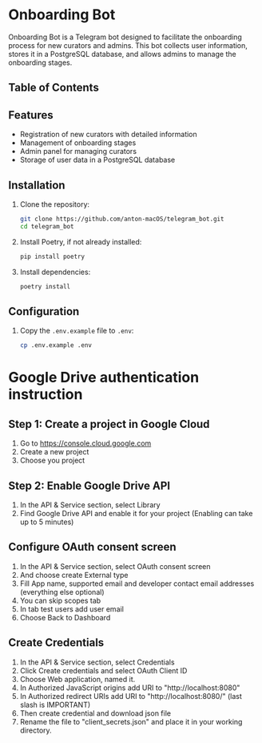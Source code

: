 # Onboarding Bot

Onboarding Bot is a Telegram bot designed to facilitate the onboarding process for new curators and admins. This bot collects user information, stores it in a PostgreSQL database, and allows admins to manage the onboarding stages.

## Table of Contents


## Features

- Registration of new curators with detailed information
- Management of onboarding stages
- Admin panel for managing curators
- Storage of user data in a PostgreSQL database

## Installation

1. Clone the repository:

    ```sh
    git clone https://github.com/anton-macOS/telegram_bot.git
    cd telegram_bot
    ```

2. Install Poetry, if not already installed:

    ```sh
    pip install poetry
    ```

3. Install dependencies:

    ```sh
    poetry install
    ```
## Configuration

1. Copy the `.env.example` file to `.env`:

    ```sh
    cp .env.example .env
    ```
   

# Google Drive authentication instruction

## Step 1: Create a project in Google Cloud

1. Go to https://console.cloud.google.com
2. Create a new project
3. Choose you project
## Step 2: Enable Google Drive API
1. In the API & Service section, select Library
2. Find Google Drive API and enable it for your project
   (Enabling can take up to 5 minutes)
## Configure OAuth consent screen
1. In the API & Service section, select OAuth consent screen
2. And choose create External type 
3. Fill App name, supported email and developer contact email addresses (everything else optional)
4. You can skip scopes tab
5. In tab test users add user email
6. Choose Back to Dashboard

## Create Credentials
1. In the API & Service section, select Credentials
2. Click Create credentials and select OAuth Client ID
3. Choose Web application, named it.
4. In Authorized JavaScript origins add URI to "http://localhost:8080"
5. In Authorized redirect URIs add URI to "http://localhost:8080/" (last slash is IMPORTANT)
6. Then create credential and download json file
7. Rename the file to "client_secrets.json" and place it in your working directory.
